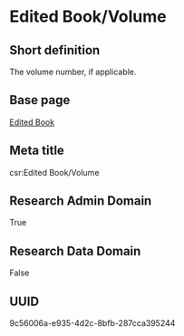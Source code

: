 # Edited Book/Volume
## Short definition
The volume number, if applicable.
## Base page
[Edited Book](../../Objects/Edited%20Book.md)
## Meta title
csr:Edited Book/Volume
## Research Admin Domain
True
## Research Data Domain
False
## UUID
9c56006a-e935-4d2c-8bfb-287cca395244
